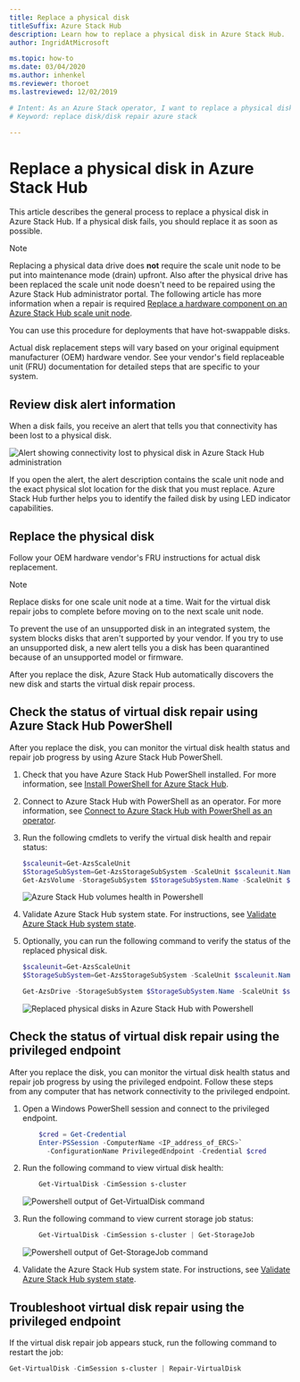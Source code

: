 ```yaml
---
title: Replace a physical disk
titleSuffix: Azure Stack Hub
description: Learn how to replace a physical disk in Azure Stack Hub.
author: IngridAtMicrosoft

ms.topic: how-to
ms.date: 03/04/2020
ms.author: inhenkel
ms.reviewer: thoroet
ms.lastreviewed: 12/02/2019

# Intent: As an Azure Stack operator, I want to replace a physical disk in Azure Stack.
# Keyword: replace disk/disk repair azure stack

---
```



# Replace a physical disk in Azure Stack Hub

This article describes the general process to replace a physical disk in Azure Stack Hub. If a physical disk fails, you should replace it as soon as possible.

> [!Note]  
> Replacing a physical data drive does **not** require the scale unit node to be put into maintenance mode  (drain) upfront. Also after the physical drive has been replaced the scale unit node doesn't need to be repaired using the Azure Stack Hub administrator portal. The following article has more information when a repair is required [Replace a hardware component on an Azure Stack Hub scale unit node](azure-stack-replace-component.md).

You can use this procedure for deployments that have hot-swappable disks.

Actual disk replacement steps will vary based on your original equipment manufacturer (OEM) hardware vendor. See your vendor's field replaceable unit (FRU) documentation for detailed steps that are specific to your system.

## Review disk alert information
When a disk fails, you receive an alert that tells you that connectivity has been lost to a physical disk.

![Alert showing connectivity lost to physical disk in Azure Stack Hub administration](media/azure-stack-replace-disk/DiskAlert.png)

If you open the alert, the alert description contains the scale unit node and the exact physical slot location for the disk that you must replace. Azure Stack Hub further helps you to identify the failed disk by using LED indicator capabilities.

## Replace the physical disk

Follow your OEM hardware vendor's FRU instructions for actual disk replacement.

> [!note]
> Replace disks for one scale unit node at a time. Wait for the virtual disk repair jobs to complete before moving on to the next scale unit node.

To prevent the use of an unsupported disk in an integrated system, the system blocks disks that aren't supported by your vendor. If you try to use an unsupported disk, a new alert tells you a disk has been quarantined because of an unsupported model or firmware.

After you replace the disk, Azure Stack Hub automatically discovers the new disk and starts the virtual disk repair process.

## Check the status of virtual disk repair using Azure Stack Hub PowerShell

After you replace the disk, you can monitor the virtual disk health status and repair job progress by using Azure Stack Hub PowerShell.

1. Check that you have Azure Stack Hub PowerShell installed. For more information, see [Install PowerShell for Azure Stack Hub](powershell-install-az-module.md).
2. Connect to Azure Stack Hub with PowerShell as an operator. For more information, see [Connect to Azure Stack Hub with PowerShell as an operator](azure-stack-powershell-configure-admin.md).
3. Run the following cmdlets to verify the virtual disk health and repair status:

    ```powershell  
    $scaleunit=Get-AzsScaleUnit
    $StorageSubSystem=Get-AzsStorageSubSystem -ScaleUnit $scaleunit.Name
    Get-AzsVolume -StorageSubSystem $StorageSubSystem.Name -ScaleUnit $scaleunit.name | Select-Object VolumeLabel, OperationalStatus, RepairStatus
    ```

    ![Azure Stack Hub volumes health in Powershell](media/azure-stack-replace-disk/get-azure-stack-volumes-health.png)

4. Validate Azure Stack Hub system state. For instructions, see [Validate Azure Stack Hub system state](azure-stack-diagnostic-test.md).
5. Optionally, you can run the following command to verify the status of the replaced physical disk.

    ```powershell  
    $scaleunit=Get-AzsScaleUnit
    $StorageSubSystem=Get-AzsStorageSubSystem -ScaleUnit $scaleunit.Name

    Get-AzsDrive -StorageSubSystem $StorageSubSystem.Name -ScaleUnit $scaleunit.name | Sort-Object StorageNode,MediaType,PhysicalLocation | Format-Table Storagenode, Healthstatus, PhysicalLocation, Model, MediaType,  CapacityGB, CanPool, CannotPoolReason
    ```

    ![Replaced physical disks in Azure Stack Hub with Powershell](media/azure-stack-replace-disk/check-replaced-physical-disks-azure-stack.png)

## Check the status of virtual disk repair using the privileged endpoint

After you replace the disk, you can monitor the virtual disk health status and repair job progress by using the privileged endpoint. Follow these steps from any computer that has network connectivity to the privileged endpoint.

1. Open a Windows PowerShell session and connect to the privileged endpoint.

    ```powershell
        $cred = Get-Credential
        Enter-PSSession -ComputerName <IP_address_of_ERCS>`
          -ConfigurationName PrivilegedEndpoint -Credential $cred
    ```
  
2. Run the following command to view virtual disk health:

    ```powershell
        Get-VirtualDisk -CimSession s-cluster
    ```

   ![Powershell output of Get-VirtualDisk command](media/azure-stack-replace-disk/GetVirtualDiskOutput.png)

3. Run the following command to view current storage job status:

    ```powershell
        Get-VirtualDisk -CimSession s-cluster | Get-StorageJob
    ```

    ![Powershell output of Get-StorageJob command](media/azure-stack-replace-disk/GetStorageJobOutput.png)

4. Validate the Azure Stack Hub system state. For instructions, see [Validate Azure Stack Hub system state](azure-stack-diagnostic-test.md).

## Troubleshoot virtual disk repair using the privileged endpoint

If the virtual disk repair job appears stuck, run the following command to restart the job:

```powershell
Get-VirtualDisk -CimSession s-cluster | Repair-VirtualDisk
```
